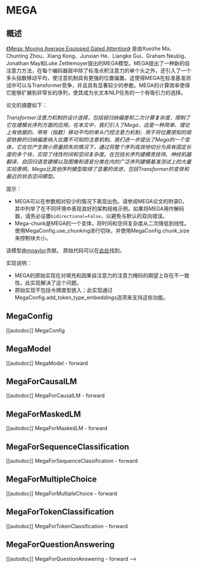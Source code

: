 <!--
版权所有2023 The HuggingFace团队。

根据Apache许可证第2.0版（“许可证”）获得许可；除非符合许可证的规定，否则您不得使用此文件。您可以在以下网址获取许可证的副本：

http://www.apache.org/licenses/LICENSE-2.0

除非适用法律要求或书面同意，按“原样”方式分发的软件都不附带任何明示或暗示的担保或条件。请查阅许可证以了解许可证下的特定语言和限制。

⚠️ 请注意，此文件是Markdown格式，但包含了我们的文档生成器（类似于MDX）的特定语法，您的Markdown查看器可能无法正确渲染。

-->

# MEGA

## 概述

[《Mega: Moving Average Equipped Gated Attention》](https://arxiv.org/abs/2209.10655) 是由Xuezhe Ma、Chunting Zhou、Xiang Kong、Junxian He、Liangke Gui、Graham Neubig、Jonathan May和Luke Zettlemoyer提出的MEGA模型。MEGA提出了一种新的自注意力方法，在每个编码器层中除了标准点积注意力的单个头之外，还引入了一个多头指数移动平均，使注意机制具有更强的位置偏置。这使得MEGA在标准基准测试中可以与Transformer竞争，并且具有显著较少的参数。MEGA的计算效率使得它能够扩展到非常长的序列，使其成为长文本NLP任务的一个有吸引力的选择。

论文的摘要如下：

*Transformer注意力机制的设计选择，包括弱归纳偏差和二次计算复杂度，限制了它在建模长序列方面的应用。在本文中，我们引入了Mega，这是一种简单、理论上有依据的、带有（指数）移动平均的单头门控注意力机制，用于将位置感知的局部依赖的归纳偏差纳入位置不可知的注意机制。我们进一步提出了Mega的一个变体，它在仅产生微小质量损失的情况下，通过将整个序列高效地切分为具有固定长度的多个块，实现了线性时间和空间复杂度。在包括长序列建模竞技场、神经机器翻译、自回归语言建模以及图像和语音分类在内的广泛序列建模基准测试上的大量实验表明，Mega比其他序列模型取得了显著的改进，包括Transformer的变体和最近的状态空间模型。*

提示：

- MEGA可以在参数相对较少的情况下表现出色。请参阅MEGA论文的附录D，其中列举了在不同环境中表现良好的架构规格示例。如果将MEGA用作解码器，请务必设置`bidirectional=False`，以避免与默认的双向错误。
- Mega-chunk是MEGA的一个变体，将时间和空间复杂度从二次降低到线性。使用MegaConfig.use_chunking进行切块，并使用MegaConfig.chunk_size来控制块大小。

该模型由[mnaylor](https://huggingface.co/mnaylor)贡献。
原始代码可以在[此处](https://github.com/facebookresearch/mega)找到。

实现说明：

- MEGA的原始实现在对填充和因果自注意力的注意力掩码的期望上存在不一致性。此实现解决了这个问题。
- 原始实现不包括令牌类型嵌入；此实现通过MegaConfig.add_token_type_embeddings选项来支持这些功能。

## MegaConfig

[[autodoc]] MegaConfig

## MegaModel

[[autodoc]] MegaModel
    - forward

## MegaForCausalLM

[[autodoc]] MegaForCausalLM
    - forward

## MegaForMaskedLM

[[autodoc]] MegaForMaskedLM
    - forward

## MegaForSequenceClassification

[[autodoc]] MegaForSequenceClassification
    - forward

## MegaForMultipleChoice

[[autodoc]] MegaForMultipleChoice
    - forward

## MegaForTokenClassification

[[autodoc]] MegaForTokenClassification
    - forward

## MegaForQuestionAnswering

[[autodoc]] MegaForQuestionAnswering
    - forward
-->